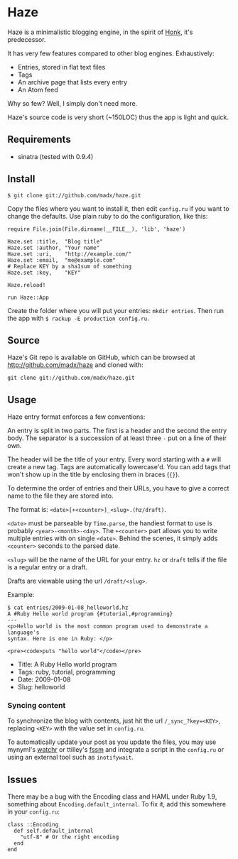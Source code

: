 Haze
====

Haze is a minimalistic blogging engine, in the spirit of
[Honk](http://github.com/madx/honk), it's predecessor.

It has very few features compared to other blog engines. Exhaustively:

* Entries, stored in flat text files
* Tags
* An archive page that lists every entry
* An Atom feed

Why so few? Well, I simply don't need more.

Haze's source code is very short (~150LOC) thus the app is light and quick.

## Requirements ##############################################################

* sinatra (tested with 0.9.4)

## Install ###################################################################

    $ git clone git://github.com/madx/haze.git

Copy the files where you want to install it, then edit `config.ru` if you
want to change the defaults. Use plain ruby to do the configuration, like
this:

    require File.join(File.dirname(__FILE__), 'lib', 'haze')

    Haze.set :title,  "Blog title"
    Haze.set :author, "Your name"
    Haze.set :uri,    "http://example.com/"
    Haze.set :email,  "me@example.com"
    # Replace KEY by a sha1sum of something
    Haze.set :key,    "KEY"

    Haze.reload!

    run Haze::App

Create the folder where you will put your entries: `mkdir entries`.
Then run the app with `$ rackup -E production config.ru`.

## Source ####################################################################

Haze's Git repo is available on GitHub, which can be browsed at
<http://github.com/madx/haze> and cloned with:

    git clone git://github.com/madx/haze.git

## Usage #####################################################################

Haze entry format enforces a few conventions:

An entry is split in two parts. The first is a header and the second the entry
body. The separator is a succession of at least three `-` put on a line of their
own.

The header will be the title of your entry. Every word starting with a `#` will
create a new tag. Tags are automatically lowercase'd. You can add tags that
won't show up in the title by enclosing them in braces (`{}`).

To determine the order of entries and their URLs, you have to give a correct
name to the file they are stored into.

The format is: `<date>[+<counter>]_<slug>.(hz/draft)`.

`<date>` must be parseable by `Time.parse`, the handiest format to use is
probably `<year>-<month>-<day>`. The `+<counter>` part allows you to write
multiple entries with on single `<date>`. Behind the scenes, it simply adds
`<counter>` seconds to the parsed date.

`<slug>` will be the name of the URL for your entry. `hz` or `draft` tells if
the file is a regular entry or a draft.

Drafts are viewable using the url `/draft/<slug>`.

Example:

    $ cat entries/2009-01-08_helloworld.hz
    A #Ruby Hello world program {#tutorial,#programming}
    ---
    <p>Hello world is the most common program used to demonstrate a language's
    syntax. Here is one in Ruby: </p>

    <pre><code>puts "hello world"</code></pre>

* Title: A Ruby Hello world program
* Tags: ruby, tutorial, programming
* Date: 2009-01-08
* Slug: helloworld

### Syncing content ###########################################################

To synchronize the blog with contents, just hit the url `/_sync_?key=<KEY>`,
replacing `<KEY>` with the value set in `config.ru`.

To automatically update your post as you update the files, you may use
mynyml's [watchr][1] or ttilley's [fssm][2] and integrate a script in the
`config.ru` or using an external tool such as `inotifywait`.

## Issues #####################################################################

There may be a bug with the Encoding class and HAML under Ruby 1.9, something
about `Encoding.default_internal`. To fix it, add this somewhere in your
`config.ru`:

    class ::Encoding
      def self.default_internal
        "utf-8" # Or the right encoding
      end
    end

[1]: http://github.com/mynyml/watchr
[2]: http://github.com/ttiley/fssm

